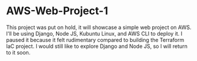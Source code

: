 # AWS-Web-Project-1
This project was put on hold, it will showcase a simple web project on AWS. I'll be using Django, Node JS, Kubuntu Linux, and AWS CLI
to deploy it. I paused it because it felt rudimentary compared to building the Terraform IaC project. I would still like to explore Django
and Node JS, so I will return to it soon.

